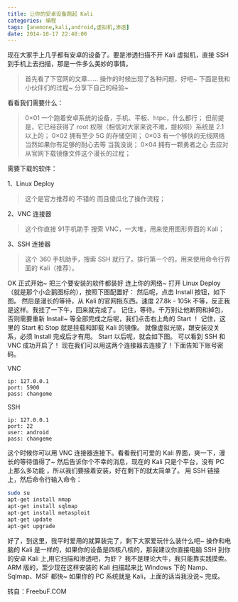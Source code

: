 ```yaml
---
title: 让你的安卓设备跑起 Kali
categories: 编程
tags: [anemone,kali,android,虚拟机,渗透]
date: 2014-10-17 22:40:00
---
```


现在大家手上几乎都有安卓的设备了。要是渗透扫描不开 Kali 虚拟机，直接 SSH 到手机上去扫描，那是一件多么美妙的事情。

> 首先看了下官网的文章……
> 操作的时候出现了各种问题，好吧~
> 下面是我和小伙伴们的过程~
> 分享下自己的经验~

看看我们需要什么：

> 0×01 一个跑着安卓系统的设备，手机、平板、htpc，什么都行；
> 但前提是，它已经获得了 root 权限（相信对大家来说不难，提权呗）系统是 2.1 以上的；
> 0×02 拥有至少 5G 的存储空间；
> 0×03 有一个够快的无线网络 当然如果你有足够的耐心去等 当我没说；
> 0×04 拥有一颗勇者之心 去应对从官网下载镜像文件这个漫长的过程；


需要下载的软件：

1、Linux Deploy

> 这个是官方推荐的 不错的 而且傻瓜化了操作流程；

2、VNC 连接器

> 这个你直接 91手机助手 搜索 VNC，一大堆，用来使用图形界面的 Kali；

3、SSH 连接器

> 这个 360 手机助手，搜索 SSH 就行了。排行第一个的，用来使用命令行界面的 Kali（推荐）。

OK 正式开始~
把三个要安装的软件都装好 连上你的网络~
打开 Linux Deploy（就是那个小企鹅图标的），按照下图配置好：
然后呢，点击 Install 按钮，如下图。
然后是漫长的等待，从 Kali 的官网拖东西。速度 27.8k - 105k 不等，反正我是这样。我挂了一下午，回来就完成了。
记住，等待。千万别让他断网和掉包，否则需要重新 Install~
等全部完成之后呢，我们点击右上角的 Start ！
记住，这里的 Start 和 Stop 就是挂载和卸载 Kali 的镜像。
就像虚拟光驱，跟安装没关系，必须 Install 完成后才有用。
Start 以后呢，就会如下图。
可以看到 SSH 和 VNC 成功开启了！
现在我们可以用这两个连接器去连接了！下面告知下账号密码。

VNC

    ip: 127.0.0.1
    port: 5900
    pass: changeme

SSH

    ip: 127.0.0.1
    port: 22
    user: android
    pass: changeme

这个时候你可以用 VNC 连接器连接下。看看我们可爱的 Kali 界面，爽一下，漫长的等待值得了~
然后告诉你个不幸的消息，现在的 Kali 只是个平台，没有 PC 上那么多功能 ，所以我们要接着安装，好在剩下的就太简单了。
用 SSH 链接上，然后命令行输入命令：

``` bash
sudo su
apt-get install nmap
apt-get install sqlmap
apt-get install metasploit
apt-get update
apt-get upgrade
```

好了，到这里，我平时爱用的就算装完了，剩下大家爱玩什么装什么吧~
操作和电脑的 Kali 是一样的，如果你的设备是四核八核的，那我建议你直接电脑 SSH 到你的安卓 Kali 上,用它扫描和渗透吧，为虾？
我不是理论大牛，我只能靠实践摸索。ARM 版的，至少现在这样安装的 Kali 扫描起来比 Windows 下的 Namp、Sqlmap、MSF 都快~
如果你的 PC 系统就是 Kali，上面的话当我没说~
完成。

转自：FreebuF.COM
